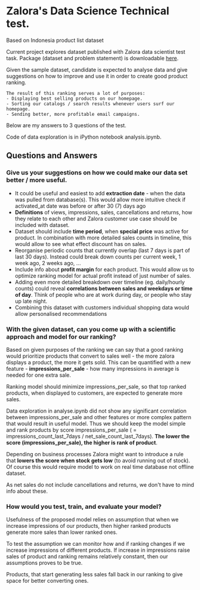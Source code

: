 # Zalora's Data Science Technical test.

Based on Indonesia product list dataset

Current project explores dataset published with Zalora data scientist test task. Package (dataset and problem statement) is downloadable [here](https://s3-ap-southeast-1.amazonaws.com/zalora-public/data-science-zalora.tar.gz).

Given the sample dataset, candidate is expected to analyse data and give suggestions on how to improve and use it in order to create good product ranking.

```
The result of this ranking serves a lot of purposes:
- Displaying best selling products on our homepage.
- Sorting our catalogs / search results whenever users surf our homepage. 
- Sending better, more profitable email campaigns.
```

Below are my answers to 3 questions of the test. 

Code of data exploration is in iPython notebook analysis.ipynb.


## Questions and Answers

### Give us your suggestions on how we could make our data set better / more useful.

- It could be useful and easiest to add **extraction date** - when the data was pulled from database(s). This would allow more intuitive check if activated_at date was before or after 30 (7) days ago
- **Definitions** of views, impressions, sales, cancellations and returns, how they relate to each other and Zalora customer use case should be included with dataset.
- Dataset should include **time period**, when **special price** was active for product. In combination with more detailed sales counts in timeline, this would allow to see what effect discount has on sales.
- Reorganise periodic counts that currently overlap (last 7 days is part of last 30 days). Instead could break down counts per current week, 1 week ago, 2 weeks ago, ...
- Include info about **profit margin** for each product. This would allow us to optimize ranking model for actual profit instead of just number of sales.
- Adding even more detailed breakdown over timeline (eg. daily/hourly counts) could reveal **correlations between sales and weekdays or time of day**. Think of people who are at work during day, or people who stay up late night.
- Combining this dataset with customers individual shopping data would allow personalised recommendations

### With the given dataset, can you come up with a scientific approach and model for our ranking?

Based on given purposes of the ranking we can say that a good ranking would prioritize products that convert to sales well - the more zalora displays a product, the more it gets sold. This can be quantified with a new feature - **impressions_per_sale** - how many impressions in average is needed for one extra sale. 

Ranking model should minimize impressions_per_sale, so that top ranked products, when displayed to customers, are expected to generate more sales. 

Data exploration in analyse.ipynb did not show any significant correlation between impressions_per_sale and other features or more complex pattern that would result in useful model. Thus we should keep the model simple and rank products by score impressions_per_sale ( = impressions_count_last_7days  / net_sale_count_last_7days). **The lower the score (impressions_per_sale), the higher is rank of product**.

Depending on business processes Zalora might want to introduce a rule that **lowers the score when stock gets low** (to avoid running out of stock). Of course this would require model to work on real time database not offline dataset.

As net sales do not include cancellations and returns, we don't have to mind info about these.

### How would you test, train, and evaluate your model?

Usefulness of the proposed model relies on assumption that when we increase impressions of our products, then higher ranked products generate more sales than lower ranked ones.

To test the assumption we can monitor how and if ranking changes if we increase impressions of different products. If increase in impressions raise sales of product and ranking remains relatively constant, then our assumptions proves to be true.

Products, that start generating less sales fall back in our ranking to give space for better converting ones.

